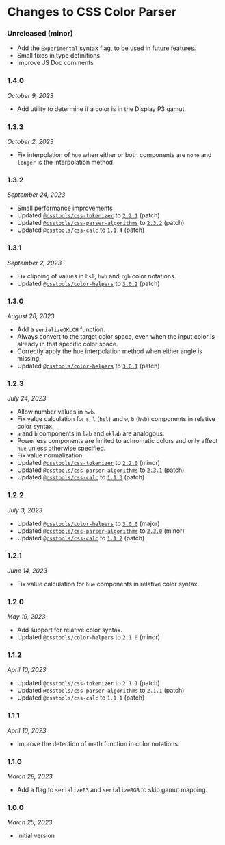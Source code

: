 # Changes to CSS Color Parser

### Unreleased (minor)

- Add the `Experimental` syntax flag, to be used in future features.
- Small fixes in type definitions
- Improve JS Doc comments

### 1.4.0

_October 9, 2023_

- Add utility to determine if a color is in the Display P3 gamut.

### 1.3.3

_October 2, 2023_

- Fix interpolation of `hue` when either or both components are `none` and `longer` is the interpolation method.

### 1.3.2

_September 24, 2023_

- Small performance improvements
- Updated [`@csstools/css-tokenizer`](https://github.com/csstools/postcss-plugins/tree/main/packages/css-tokenizer) to [`2.2.1`](https://github.com/csstools/postcss-plugins/tree/main/packages/css-tokenizer/CHANGELOG.md#221) (patch)
- Updated [`@csstools/css-parser-algorithms`](https://github.com/csstools/postcss-plugins/tree/main/packages/css-parser-algorithms) to [`2.3.2`](https://github.com/csstools/postcss-plugins/tree/main/packages/css-parser-algorithms/CHANGELOG.md#232) (patch)
- Updated [`@csstools/css-calc`](https://github.com/csstools/postcss-plugins/tree/main/packages/css-calc) to [`1.1.4`](https://github.com/csstools/postcss-plugins/tree/main/packages/css-calc/CHANGELOG.md#114) (patch)

### 1.3.1

_September 2, 2023_

- Fix clipping of values in `hsl`, `hwb` and `rgb` color notations.
- Updated [`@csstools/color-helpers`](https://github.com/csstools/postcss-plugins/tree/main/packages/color-helpers) to [`3.0.2`](https://github.com/csstools/postcss-plugins/tree/main/packages/color-helpers/CHANGELOG.md#302) (patch)

### 1.3.0

_August 28, 2023_

- Add a `serializeOKLCH` function.
- Always convert to the target color space, even when the input color is already in that specific color space.
- Correctly apply the hue interpolation method when either angle is missing.
- Updated [`@csstools/color-helpers`](https://github.com/csstools/postcss-plugins/tree/main/packages/color-helpers) to [`3.0.1`](https://github.com/csstools/postcss-plugins/tree/main/packages/color-helpers/CHANGELOG.md#301) (patch)

### 1.2.3

_July 24, 2023_ 

- Allow number values in `hwb`.
- Fix value calculation for `s`, `l` (`hsl`) and `w`, `b` (`hwb`) components in relative color syntax.
- `a` and `b` components in `lab` and `oklab` are analogous.
- Powerless components are limited to achromatic colors and only affect `hue` unless otherwise specified.
- Fix value normalization.
- Updated [`@csstools/css-tokenizer`](https://github.com/csstools/postcss-plugins/tree/main/packages/css-tokenizer) to [`2.2.0`](https://github.com/csstools/postcss-plugins/tree/main/packages/css-tokenizer/CHANGELOG.md#220) (minor)
- Updated [`@csstools/css-parser-algorithms`](https://github.com/csstools/postcss-plugins/tree/main/packages/css-parser-algorithms) to [`2.3.1`](https://github.com/csstools/postcss-plugins/tree/main/packages/css-parser-algorithms/CHANGELOG.md#231) (patch)
- Updated [`@csstools/css-calc`](https://github.com/csstools/postcss-plugins/tree/main/packages/css-calc) to [`1.1.3`](https://github.com/csstools/postcss-plugins/tree/main/packages/css-calc/CHANGELOG.md#113) (patch)

### 1.2.2

_July 3, 2023_

- Updated [`@csstools/color-helpers`](https://github.com/csstools/postcss-plugins/tree/main/packages/color-helpers) to [`3.0.0`](https://github.com/csstools/postcss-plugins/tree/main/packages/color-helpers/CHANGELOG.md#300) (major)
- Updated [`@csstools/css-parser-algorithms`](https://github.com/csstools/postcss-plugins/tree/main/packages/css-parser-algorithms) to [`2.3.0`](https://github.com/csstools/postcss-plugins/tree/main/packages/css-parser-algorithms/CHANGELOG.md#230) (minor)
- Updated [`@csstools/css-calc`](https://github.com/csstools/postcss-plugins/tree/main/packages/css-calc) to [`1.1.2`](https://github.com/csstools/postcss-plugins/tree/main/packages/css-calc/CHANGELOG.md#112) (patch)

### 1.2.1

_June 14, 2023_

- Fix value calculation for `hue` components in relative color syntax.

### 1.2.0

_May 19, 2023_

- Add support for relative color syntax.
- Updated `@csstools/color-helpers` to `2.1.0` (minor)

### 1.1.2

_April 10, 2023_

- Updated `@csstools/css-tokenizer` to `2.1.1` (patch)
- Updated `@csstools/css-parser-algorithms` to `2.1.1` (patch)
- Updated `@csstools/css-calc` to `1.1.1` (patch)

### 1.1.1

_April 10, 2023_

- Improve the detection of math function in color notations.

### 1.1.0

_March 28, 2023_

- Add a flag to `serializeP3` and `serializeRGB` to skip gamut mapping.

### 1.0.0

_March 25, 2023_

- Initial version
